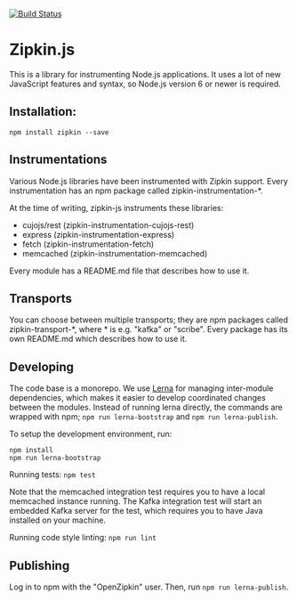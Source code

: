 [![Build Status](https://travis-ci.org/openzipkin/zipkin-js.svg?branch=master)](https://travis-ci.org/openzipkin/zipkin-js)

# Zipkin.js

This is a library for instrumenting Node.js applications. It uses a lot of
new JavaScript features and syntax, so Node.js version 6 or newer is required.


## Installation:

`npm install zipkin --save`


## Instrumentations

Various Node.js libraries have been instrumented with Zipkin support.
Every instrumentation has an npm package called zipkin-instrumentation-*.

At the time of writing, zipkin-js instruments these libraries:

- cujojs/rest (zipkin-instrumentation-cujojs-rest)
- express (zipkin-instrumentation-express)
- fetch (zipkin-instrumentation-fetch)
- memcached (zipkin-instrumentation-memcached)

Every module has a README.md file that describes how to use it.

## Transports

You can choose between multiple transports; they are npm packages called zipkin-transport-*,
where * is e.g. "kafka" or "scribe". Every package has its own README.md which describes how to use it.


## Developing

The code base is a monorepo. We use [Lerna](https://lernajs.io/) for managing inter-module
dependencies, which makes it easier to develop coordinated changes between the modules.
Instead of running lerna directly, the commands are wrapped with npm; `npm run lerna-bootstrap`
and `npm run lerna-publish`.

To setup the development environment, run:

```
npm install
npm run lerna-bootstrap
```

Running tests: `npm test`

Note that the memcached integration test requires you to have a local memcached instance running.
The Kafka integration test will start an embedded Kafka server for the test, which requires you to have
Java installed on your machine.

Running code style linting: `npm run lint`

## Publishing

Log in to npm with the "OpenZipkin" user. Then, run `npm run lerna-publish`.
